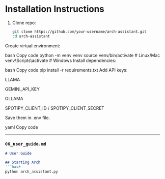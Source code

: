 # Installation Instructions

1. Clone repo:
   ```bash
   git clone https://github.com/your-username/arch-assistant.git
   cd arch-assistant
Create virtual environment:

bash
Copy code
python -m venv venv
source venv/bin/activate  # Linux/Mac
venv\Scripts\activate     # Windows
Install dependencies:

bash
Copy code
pip install -r requirements.txt
Add API keys:

LLAMA

GEMINI_API_KEY

OLLAMA

SPOTIPY_CLIENT_ID / SPOTIPY_CLIENT_SECRET

Save them in .env file.

yaml
Copy code

---

### `06_user_guide.md`
```markdown
# User Guide

## Starting Arch
```bash
python arch_assistant.py
